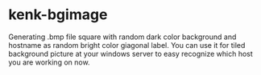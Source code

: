 # kenk-bgimage
Generating .bmp file square with random dark color background and hostname as random bright color giagonal label. You can use it for tiled background picture at your windows server to easy recognize which host you are working on now.

